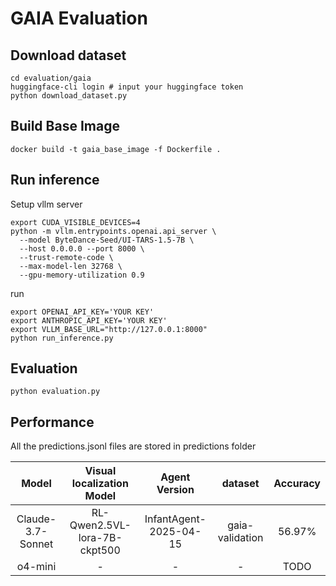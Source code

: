 # GAIA Evaluation  

## Download dataset
```
cd evaluation/gaia
huggingface-cli login # input your huggingface token
python download_dataset.py
```

##  Build Base Image
```
docker build -t gaia_base_image -f Dockerfile .
```

## Run inference 

Setup vllm server
```
export CUDA_VISIBLE_DEVICES=4
python -m vllm.entrypoints.openai.api_server \
  --model ByteDance-Seed/UI-TARS-1.5-7B \
  --host 0.0.0.0 --port 8000 \
  --trust-remote-code \
  --max-model-len 32768 \
  --gpu-memory-utilization 0.9
```

run
```
export OPENAI_API_KEY='YOUR KEY'
export ANTHROPIC_API_KEY='YOUR KEY'
export VLLM_BASE_URL="http://127.0.0.1:8000"
python run_inference.py
```

## Evaluation
```
python evaluation.py
```

## Performance
All the predictions.jsonl files are stored in predictions folder 

| Model            | Visual localization Model            | Agent Version          | dataset        | Accuracy     |
|:------------------:|:------------------:|:---------------------:|:-------------------:|:------------:|
| Claude-3.7-Sonnet   |RL-Qwen2.5VL-lora-7B-ckpt500| InfantAgent-2025-04-15   | gaia-validation    | 56.97%        |
| o4-mini |-| - | -       | TODO       |